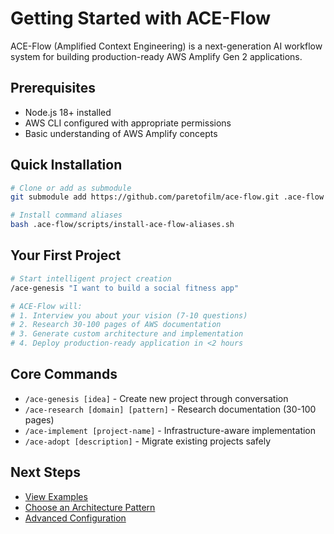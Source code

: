 # Getting Started with ACE-Flow

ACE-Flow (Amplified Context Engineering) is a next-generation AI workflow system for building production-ready AWS Amplify Gen 2 applications.

## Prerequisites

- Node.js 18+ installed
- AWS CLI configured with appropriate permissions
- Basic understanding of AWS Amplify concepts

## Quick Installation

```bash
# Clone or add as submodule
git submodule add https://github.com/paretofilm/ace-flow.git .ace-flow

# Install command aliases
bash .ace-flow/scripts/install-ace-flow-aliases.sh
```

## Your First Project

```bash
# Start intelligent project creation
/ace-genesis "I want to build a social fitness app"

# ACE-Flow will:
# 1. Interview you about your vision (7-10 questions)
# 2. Research 30-100 pages of AWS documentation  
# 3. Generate custom architecture and implementation
# 4. Deploy production-ready application in <2 hours
```

## Core Commands

- `/ace-genesis [idea]` - Create new project through conversation
- `/ace-research [domain] [pattern]` - Research documentation (30-100 pages)
- `/ace-implement [project-name]` - Infrastructure-aware implementation
- `/ace-adopt [description]` - Migrate existing projects safely

## Next Steps

- [View Examples](examples.md)
- [Choose an Architecture Pattern](patterns/)
- [Advanced Configuration](advanced/)
